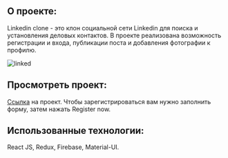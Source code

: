 ## О проекте:
Linkedin clone - это клон социальной сети Linkedin для поиска и установления деловых контактов. В проекте реализована возможность регистрации и входа, публикации поста и добавления фотографии к профилю.

![linked](https://user-images.githubusercontent.com/99174852/157901892-322648d7-f63e-492d-9ebb-71a8cc997649.jpg)

## Просмотреть проект:
[Ссылка](https://linkedin-clone-3a80c.web.app/) на проект. Чтобы зарегистрироваться вам нужно заполнить форму, затем нажать Register now.

## Использованные технологии:
React JS, Redux, Firebase, Material-UI.
